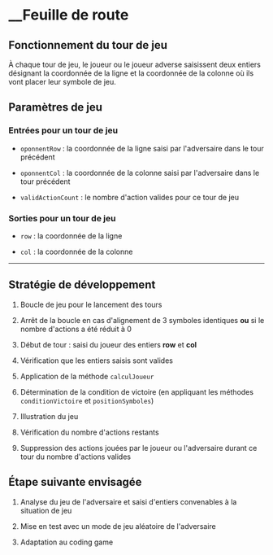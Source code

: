 # __Feuille de route

## Fonctionnement du tour de jeu

À chaque tour de jeu, le joueur ou le joueur adverse saisissent deux entiers désignant la coordonnée de la ligne et la  coordonnée de la colonne où ils vont placer leur symbole de jeu.

## Paramètres de jeu

### Entrées pour un tour de jeu

- `oponnentRow` : la coordonnée de la ligne saisi par l'adversaire dans le tour précédent

- `oponnentCol` : la coordonnée de la colonne saisi par l'adversaire dans le tour précédent

- `validActionCount` : le nombre d'action valides pour ce tour de jeu

### Sorties pour un tour de jeu

- `row` : la coordonnée de la ligne

- `col` : la coordonnée de la colonne 

---

## Stratégie de développement

1. Boucle de jeu pour le lancement des tours

2. Arrêt de la boucle en cas d'alignement de 3 symboles identiques **ou** si le nombre d'actions a été réduit à 0

3. Début de tour : saisi du joueur des entiers **row** et **col**

4. Vérification que les entiers saisis sont valides

5. Application de la méthode `calculJoueur`  

6. Détermination de la condition de victoire (en appliquant les méthodes `conditionVictoire` et `positionSymboles`)

7. Illustration du jeu

8. Vérification du nombre d'actions restants

9. Suppression des actions jouées par le joueur ou l'adversaire durant ce tour du nombre d'actions valides

## Étape suivante envisagée

1. Analyse du jeu de l'adversaire et saisi d'entiers convenables à la situation de jeu

2. Mise en test avec un mode de jeu aléatoire de l'adversaire

3. Adaptation au coding game
